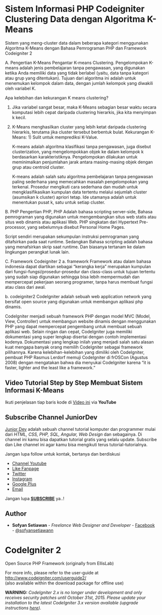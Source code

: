 # Sistem Informasi PHP Codeigniter Clustering Data dengan Algoritma K-Means

Sistem yang meng-cluster data dalam beberapa kategori menggunakan Algoritma K-Means dengan Bahasa Pemrograman PHP dan Framework Codeigniter 2

A. Pengertian K-Means
Pengantar K-means Clustering. Pengelompokan K-means adalah jenis pembelajaran tanpa pengawasan, yang digunakan ketika Anda memiliki data yang tidak berlabel (yaitu, data tanpa kategori atau grup yang ditentukan). Tujuan dari algoritma ini adalah untuk menemukan kelompok dalam data, dengan jumlah kelompok yang diwakili oleh variabel K.

Apa kelebihan dan kekurangan K means clustering?
1. Jika variabel sangat besar, maka K-Means sebagian besar waktu secara komputasi lebih cepat daripada clustering hierarkis, jika kita menyimpan k kecil.
2. K-Means menghasilkan cluster yang lebih ketat daripada clustering hierarkis, terutama jika cluster tersebut berbentuk bulat. Kekurangan K-Means: 1) Sulit untuk memprediksi K-Value.

    K-means adalah algoritma klasifikasi tanpa pengawasan, juga disebut clusterization, yang mengelompokkan objek ke dalam kelompok k berdasarkan karakteristiknya. Pengelompokan dilakukan untuk meminimalkan penjumlahan jarak antara masing-masing objek dengan grup atau centroid cluster.

    K-means adalah salah satu algoritma pembelajaran tanpa pengawasan paling sederhana yang memecahkan masalah pengelompokan yang terkenal. Prosedur mengikuti cara sederhana dan mudah untuk mengklasifikasikan kumpulan data tertentu melalui sejumlah cluster (asumsikan k cluster) apriori tetap. Ide utamanya adalah untuk menentukan pusat k, satu untuk setiap cluster.

B. PHP
Pengertian PHP, PHP Adalah bahasa scripting server-side, Bahasa pemrograman yang digunakan untuk mengembangkan situs web statis atau situs web dinamis atau aplikasi Web. PHP singkatan dari Hypertext Pre-processor, yang sebelumnya disebut Personal Home Pages.

Script sendiri merupakan sekumpulan instruksi pemrograman yang ditafsirkan pada saat runtime. Sedangkan Bahasa scripting adalah bahasa yang menafsirkan skrip saat runtime. Dan biasanya tertanam ke dalam lingkungan perangkat lunak lain.

C. Framework Codeigniter 2
a. framework
Framework atau dalam bahasa indonesia dapat diartikan sebagai “kerangka kerja” merupakan kumpulan dari fungsi-fungsi/prosedur-prosedur dan class-class untuk tujuan tertentu yang sudah siap digunakan sehingga bisa lebih mempermudah dan mempercepat pekerjaan seorang programer, tanpa harus membuat fungsi atau class dari awal.

b. codeigniter2
CodeIgniter adalah sebuah web application network yang bersifat open source yang digunakan untuk membangun aplikasi php dinamis.

CodeIgniter menjadi sebuah framework PHP dengan model MVC (Model, View, Controller) untuk membangun website dinamis dengan menggunakan PHP yang dapat mempercepat pengembang untuk membuat sebuah aplikasi web. Selain ringan dan cepat, CodeIgniter juga memiliki dokumentasi yang super lengkap disertai dengan contoh implementasi kodenya. Dokumentasi yang lengkap inilah yang menjadi salah satu alasan kuat mengapa banyak orang memilih CodeIgniter sebagai framework pilihannya. Karena kelebihan-kelebihan yang dimiliki oleh CodeIgniter, pembuat PHP Rasmus Lerdorf memuji CodeIgniter di frOSCon (Agustus 2008) dengan mengatakan bahwa dia menyukai CodeIgniter karena “it is faster, lighter and the least like a framework.”

## Video Tutorial Step by Step Membuat Sistem Informasi K-Means
Ikuti penjelasan tiap baris kode di [Video ini](https://www.youtube.com/watch?v=6eqE39skS5w) via **YouTube**

## Subscribe Channel JuniorDev

[Junior Dev](https://www.youtube.com/c/juniordevindonesia) adalah sebuah channel tutorial komputer dan programmer mulai dari *HTML, CSS, PHP, SQL, Angular, Web Design* dan sebagainya. Di channel ini kamu bisa dapatkan tutorial gratis yang selalu update. Subscribe dan Like channel ini agar kamu bisa mengikuti terus tutorial-tutorialnya.

Jangan lupa follow untuk kontak, bertanya dan berdiskusi
* [Channel Youtube](https://www.youtube.com/c/juniordevindonesia)
* [Like Fanpage](https://www.facebook.com/juniordevindonesiaofficial/)
* [Twitter](http://twitter.com/hello_juniordev)
* [Instagram](https://www.instagram.com/juniordevindonesia/)
* [Google Plus](https://plus.google.com/+JuniorDevIndonesia/posts)
* [Email](mailto:hellojuniordev@gmail.com)

Jangan lupa [**SUBSCRIBE**](https://www.youtube.com/c/juniordevindonesia?sub_confirmation=1) ya..!

## Author
* **Sofyan Setiawan** - *Freelance Web Designer and Developer* - [Facebook](https://www.facebook.com/sofyansetiawanprofile) - [@sofyansetiawann](https://twitter.com/sofyansetiawann)

# CodeIgniter 2
Open Source PHP Framework (originally from EllisLab)

For more info, please refer to the user-guide at http://www.codeigniter.com/userguide2/  
(also available within the download package for offline use)

**WARNING:** *CodeIgniter 2.x is no longer under development and only receives security patches until October 31st, 2015.
Please update your installation to the latest CodeIgniter 3.x version available
(upgrade instructions [here](http://www.codeigniter.com/userguide3/installation/upgrade_300.html)).*

